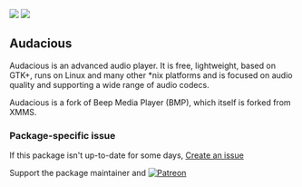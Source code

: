 [![](https://img.shields.io/chocolatey/v/audacious?color=green&label=audacious)](https://chocolatey.org/packages/audacious) [![](https://img.shields.io/chocolatey/dt/audacious)](https://chocolatey.org/packages/audacious)

## Audacious
Audacious is an advanced audio player. It is free, lightweight, based on GTK+, runs on Linux and many 
other *nix platforms and is focused on audio quality and supporting a wide range of audio codecs.

Audacious is a fork of Beep Media Player (BMP), which itself is forked from XMMS.

### Package-specific issue

If this package isn't up-to-date for some days, [Create an issue](https://github.com/tunisiano187/Chocolatey-packages/issues/new/choose)

Support the package maintainer and [![Patreon](https://cdn.jsdelivr.net/gh/tunisiano187/Chocolatey-packages@d15c4e19c709e7148588d4523ffc6dd3cd3c7e5e/icons/patreon.png)](https://www.patreon.com/tunisiano)